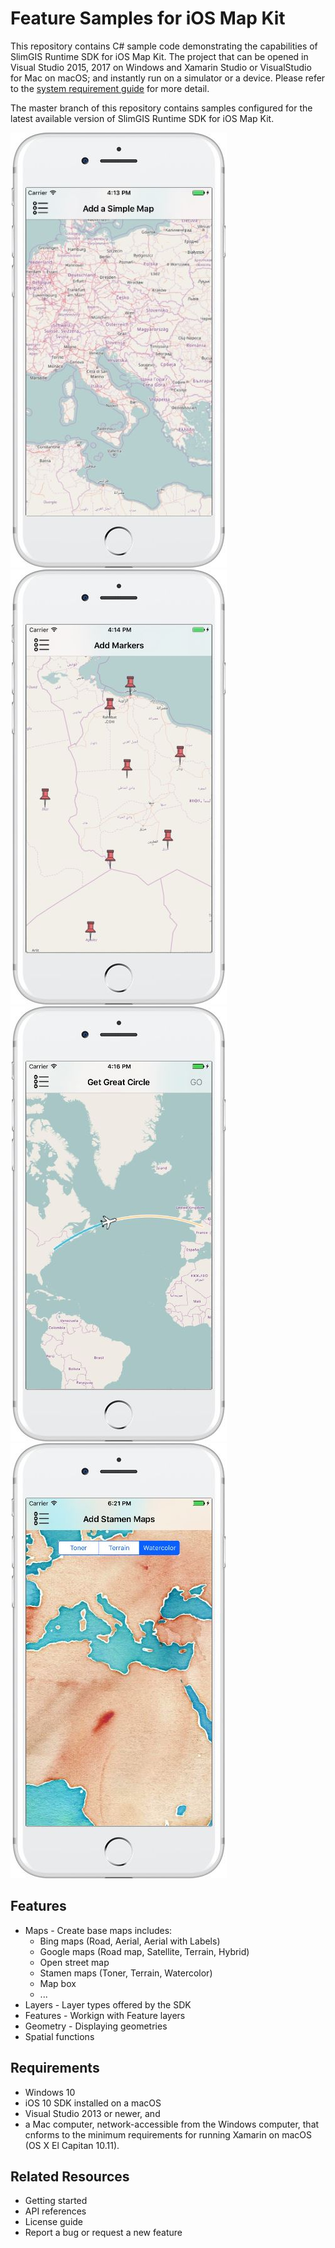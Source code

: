 # Feature Samples for iOS Map Kit

This repository contains C# sample code demonstrating the capabilities of SlimGIS Runtime SDK for iOS Map Kit. The project that can be opened in Visual Studio 2015, 2017 on Windows and Xamarin Studio or VisualStudio for Mac on macOS; and instantly run on a simulator or a device. Please refer to the [system requirement guide](https://developer.xamarin.com/guides/cross-platform/getting_started/requirements/) for more detail.

The master branch of this repository contains samples configured for the latest available version of SlimGIS Runtime SDK for iOS Map Kit.

![OpenStreetMap on SlimGIS iOS Map Kit](https://github.com/SlimGIS/FeatureSamples-iOS/raw/master/Previews/ios-samples-preview-1.jpg)
![Pushpin and Marker on SlimGIS iOS Map Kit](https://github.com/SlimGIS/FeatureSamples-iOS/raw/master/Previews/ios-samples-preview-2.jpg)
![Air plane flying animation on SlimGIS iOS Map Kit](https://github.com/SlimGIS/FeatureSamples-iOS/raw/master/Previews/ios-samples-preview-3.jpg)
![Stamen watercolor map on SlimGIS iOS Map Kit](https://github.com/SlimGIS/FeatureSamples-iOS/raw/master/Previews/ios-samples-preview-4.jpg)

## Features

- Maps - Create base maps includes:
    - Bing maps (Road, Aerial, Aerial with Labels)
    - Google maps (Road map, Satellite, Terrain, Hybrid)
    - Open street map
    - Stamen maps (Toner, Terrain, Watercolor)
    - Map box
    - ...
- Layers - Layer types offered by the SDK
- Features - Workign with Feature layers
- Geometry - Displaying geometries
- Spatial functions

## Requirements
- Windows 10
- iOS 10 SDK installed on a macOS
- Visual Studio 2013 or newer, and
- a Mac computer, network-accessible from the Windows computer, that cnforms to the minimum requirements for running Xamarin on macOS (OS X El Capitan 10.11).

## Related Resources
- Getting started
- API references
- License guide
- Report a bug or request a new feature
